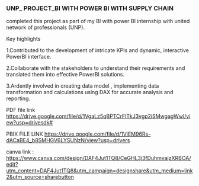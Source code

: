 ### UNP_ PROJECT_BI WITH POWER BI WITH SUPPLY CHAIN 


completed this project as part of my BI with power BI internship with united network of professionals (UNP).
 
Key highlights

1.Contributed to the development of intricate KPIs and dynamic, interactive PowerBI interface.

2.Collaborate with the stakeholders to understand their requirements and translated them into effective PowerBI solutions.

3.Ardently involved in creating data model , implementing data transformation and calculations using DAX for accurate analysis and reporting.

PDF file  link  https://drive.google.com/file/d/1VgaLz5qBPTCrFlTkJ3vgp2iSMwgagWwl/view?usp=drivesdk#

 PBIX FILE LINK https://drive.google.com/file/d/1ViEM96Rs-dACaBE4_b8SMHGV6LYSUNzN/view?usp=drivers 
 
canva link : https://www.canva.com/design/DAF4Jut1TQ8/CeGHL3j3fDuhmvajzXRBOA/edit?utm_content=DAF4Jut1TQ8&utm_campaign=designshare&utm_medium=link2&utm_source=sharebutton

